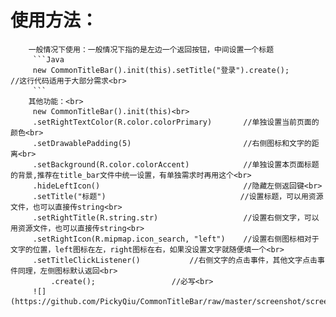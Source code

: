 # 使用方法：
		一般情况下使用：一般情况下指的是左边一个返回按钮，中间设置一个标题
		 ```Java
   		 new CommonTitleBar().init(this).setTitle("登录").create();               //这行代码适用于大部分需求<br>
		 ```
		其他功能：<br>
		 new CommonTitleBar().init(this)<br>
		 .setRightTextColor(R.color.colorPrimary)       //单独设置当前页面的颜色<br>
		 .setDrawablePadding(5)                         //右侧图标和文字的距离<br>
		 .setBackground(R.color.colorAccent)            //单独设置本页面标题的背景,推荐在title_bar文件中统一设置，有单独需求时再用这个<br>
		 .hideLeftIcon()                                //隐藏左侧返回键<br>
		 .setTitle("标题")                              //设置标题，可以用资源文件，也可以直接传string<br>
		 .setRightTitle(R.string.str)                   //设置右侧文字，可以用资源文件，也可以直接传string<br>
		 .setRightIcon(R.mipmap.icon_search, "left")    //设置右侧图标相对于文字的位置，left图标在左，right图标在右，如果没设置文字就随便填一个<br>
		 .setTitleClickListener()			//右侧文字的点击事件，其他文字点击事件同理，左侧图标默认返回<br>
     		 .create();					//必写<br>
		 ![](https://github.com/PickyQiu/CommonTitleBar/raw/master/screenshot/screenshot.png)
